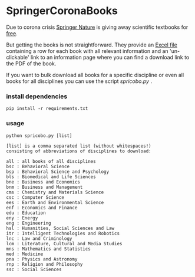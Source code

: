 # SpringerCoronaBooks

Due to corona crisis [Springer Nature](https://www.springernature.com/gp) is giving away scientific textbooks for [free](https://www.springernature.com/gp/librarians/news-events/all-news-articles/industry-news-initiatives/free-access-to-textbooks-for-institutions-affected-by-coronaviru/17855960).

But getting the books is not straightforward. They provide an [Excel file](https://resource-cms.springernature.com/springer-cms/rest/v1/content/17858272/data/v4) containing a row for each book with  all relevant information and an 'un-clickable' link to an information page where you can find a download link to the PDF of the book.

If you want to bulk download all books for a specific discipline or even all books for all disciplines you can use the script _spricobo.py_ .


### install dependencies

    pip install -r requirements.txt



### usage

    python spricobo.py [list]

    [list] is a comma separated list (without whitespaces!)
    consisting of abbreviations of disciplines to download:

    all : all books of all disciplines
    bsc : Behavioral Science
    bsp : Behavioral Science and Psychology
    bls : Biomedical and Life Sciences
    bne : Business and Economics
    bnm : Business and Management
    cms : Chemistry and Materials Science
    csc : Computer Science
    ees : Earth and Environmental Science
    enf : Economics and Finance
    edu : Education
    eny : Energy
    eng : Engineering
    hsl : Humanities, Social Sciences and Law
    itr : Intelligent Technologies and Robotics
    lnc : Law and Criminology
    lcm : Literature, Cultural and Media Studies
    mns : Mathematics and Statistics
    med : Medicine
    pna : Physics and Astronomy
    rnp : Religion and Philosophy
    ssc : Social Sciences
